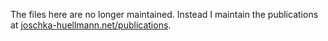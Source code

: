 The files here are no longer maintained. Instead I maintain the publications at [joschka-huellmann.net/publications](https://www.joschka-huellmann.net/publications).

